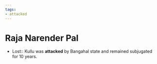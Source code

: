 ```yaml
---
tags:
- attacked
---
```

   
# Raja Narender Pal   
* Lost:: Kullu was **attacked** by Bangahal state and remained subjugated for 10 years.